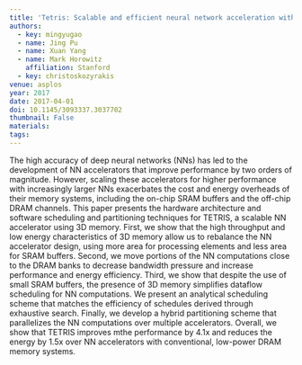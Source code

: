 ```yaml
---
title: 'Tetris: Scalable and efficient neural network acceleration with 3d memory'
authors:
  - key: mingyugao
  - name: Jing Pu
  - name: Xuan Yang
  - name: Mark Horowitz
    affiliation: Stanford
  - key: christoskozyrakis
venue: asplos
year: 2017
date: 2017-04-01
doi: 10.1145/3093337.3037702
thumbnail: False
materials:
tags:
---
```

The high accuracy of deep neural networks (NNs) has led to the development of NN accelerators that improve performance by two orders of magnitude. However, scaling these accelerators for higher performance with increasingly larger NNs exacerbates the cost and energy overheads of their memory systems, including the on-chip SRAM buffers and the off-chip DRAM channels.
This paper presents the hardware architecture and software scheduling and partitioning techniques for TETRIS, a scalable NN accelerator using 3D memory. First, we show that the high throughput and low energy characteristics of 3D memory allow us to rebalance the NN accelerator design, using more area for processing elements and less area for SRAM buffers. Second, we move portions of the NN computations close to the DRAM banks to decrease bandwidth pressure and increase performance and energy efficiency. Third, we show that despite the use of small SRAM buffers, the presence of 3D memory simplifies dataflow scheduling for NN computations. We present an analytical scheduling scheme that matches the efficiency of schedules derived through exhaustive search. Finally, we develop a hybrid partitioning scheme that parallelizes the NN computations over multiple accelerators. Overall, we show that TETRIS improves mthe performance by 4.1x and reduces the energy by 1.5x over NN accelerators with conventional, low-power DRAM memory systems.
